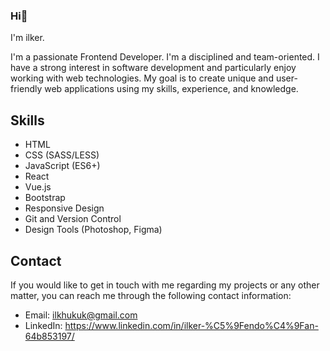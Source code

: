 ### Hi👋
I'm ilker.

I'm a passionate Frontend Developer. I'm a disciplined and team-oriented. I have a strong interest in software development and particularly enjoy working with web technologies. My goal is to create unique and user-friendly web applications using my skills, experience, and knowledge.

## Skills

- HTML
- CSS (SASS/LESS)
- JavaScript (ES6+)
- React
- Vue.js
- Bootstrap
- Responsive Design
- Git and Version Control
- Design Tools (Photoshop, Figma)

## Contact

If you would like to get in touch with me regarding my projects or any other matter, you can reach me through the following contact information:

- Email: ilkhukuk@gmail.com
- LinkedIn: https://www.linkedin.com/in/ilker-%C5%9Fendo%C4%9Fan-64b853197/
